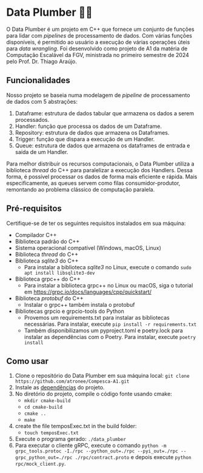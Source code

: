# Data Plumber 👷‍♂️

O Data Plumber é um projeto em C++ que fornece um conjunto de funções para lidar com _pipelines_ de processamento de dados. Com várias funções disponíveis, é permitido ao usuário a execução de várias operações úteis para _data wrangling_. Foi desenvolvido como projeto de A1 da matéria de Computação Escalável da FGV, ministrada no primeiro semestre de 2024 pelo Prof. Dr. Thiago Araújo.

## Funcionalidades

Nosso projeto se baseia numa modelagem de _pipeline_ de processamento de dados com 5 abstrações:
1. Dataframe: estrutura de dados tabular que armazena os dados a serem processados.
2. Handler: função que processa os dados de um Dataframe.
3. Repository: estrutura de dados que armazena os Dataframes.
4. Trigger: função que dispara a execução de um Handler.
5. Queue: estrutura de dados que armazena os dataframes de entrada e saída de um Handler.

Para melhor distribuir os recursos computacionais, o Data Plumber utiliza a biblioteca _thread_ do C++ para paralelizar a execução dos Handlers. Dessa forma, é possível processar os dados de forma mais eficiente e rápida. Mais especificamente, as queues servem como filas consumidor-produtor, remontando ao problema clássico de computação paralela.

## Pré-requisitos

Certifique-se de ter os seguintes requisitos instalados em sua máquina:

- Compilador C++
- Biblioteca padrão do C++
- Sistema operacional compatível (Windows, macOS, Linux)
- Biblioteca _thread_ do C++
- Biblioteca _sqlite3_ do C++
  - Para instalar a biblioteca _sqlite3_ no Linux, execute o comando ```sudo apt install libsqlite3-dev```
- Biblioteca grpc++ do C++
  - Para instalar a biblioteca grpc++ no Linux ou macOS, siga o tutorial em https://grpc.io/docs/languages/cpp/quickstart/
- Biblioteca _protobuf_ do C++
  - Instalar o grpc++ também instala o protobuf
- Bibliotecas grpcio e grpcio-tools do Python
  - Provemos um requirements.txt para instalar as bibliotecas necessárias. Para instalar, execute ```pip install -r requirements.txt```
  - Também disponibilizamos um pyproject.toml e poetry.lock para instalar as dependências com o Poetry. Para instalar, execute ```poetry install```

## Como usar

1. Clone o repositório do Data Plumber em sua máquina local: ```git clone https://github.com/atronee/Compesca-A1.git```
2. Instale as [dependências](#pré-requisitos) do projeto.
3. No diretório do projeto, compile o código fonte usando cmake:
    - ```mkdir cmake-build```
    - ```cd cmake-build```
    - ```cmake ..```
    - ```make```
4. create the file temposExec.txt in the build folder:
    - ```touch temposExec.txt```
5. Execute o programa gerado: ```./data_plumber```
6. Para executar o cliente gRPC, execute o comando 
        ```python -m grpc_tools.protoc -I./rpc --python_out=./rpc --pyi_out=./rpc --grpc_python_out=./rpc ./rpc/contract.proto```
    e depois execute ```python rpc/mock_client.py```.